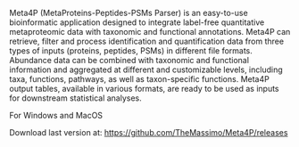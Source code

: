 Meta4P (MetaProteins-Peptides-PSMs Parser) is an easy-to-use bioinformatic application designed to integrate label-free quantitative metaproteomic data with taxonomic and functional annotations. Meta4P can retrieve, filter and process identification and quantification data from three types of inputs (proteins, peptides, PSMs) in different file formats. Abundance data can be combined with taxonomic and functional information and aggregated at different and customizable levels, including taxa, functions, pathways, as well as taxon-specific functions. Meta4P output tables, available in various formats, are ready to be used as inputs for downstream statistical analyses.

For Windows and MacOS

Download last version at:
https://github.com/TheMassimo/Meta4P/releases
